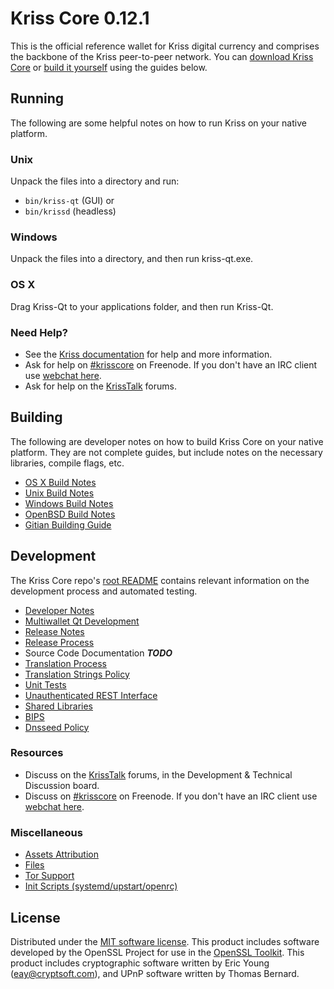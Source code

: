 Kriss Core 0.12.1
=====================

This is the official reference wallet for Kriss digital currency and comprises the backbone of the Kriss peer-to-peer network. You can [download Kriss Core](https://www.kriss.org/downloads/) or [build it yourself](#building) using the guides below.

Running
---------------------
The following are some helpful notes on how to run Kriss on your native platform.

### Unix

Unpack the files into a directory and run:

- `bin/kriss-qt` (GUI) or
- `bin/krissd` (headless)

### Windows

Unpack the files into a directory, and then run kriss-qt.exe.

### OS X

Drag Kriss-Qt to your applications folder, and then run Kriss-Qt.

### Need Help?

* See the [Kriss documentation](https://krisscore.atlassian.net/wiki/display/DOC)
for help and more information.
* Ask for help on [#krisscore](http://webchat.freenode.net?channels=krisscore) on Freenode. If you don't have an IRC client use [webchat here](http://webchat.freenode.net?channels=krisscore).
* Ask for help on the [KrissTalk](https://krisstalk.org/) forums.

Building
---------------------
The following are developer notes on how to build Kriss Core on your native platform. They are not complete guides, but include notes on the necessary libraries, compile flags, etc.

- [OS X Build Notes](build-osx.md)
- [Unix Build Notes](build-unix.md)
- [Windows Build Notes](build-windows.md)
- [OpenBSD Build Notes](build-openbsd.md)
- [Gitian Building Guide](gitian-building.md)

Development
---------------------
The Kriss Core repo's [root README](/README.md) contains relevant information on the development process and automated testing.

- [Developer Notes](developer-notes.md)
- [Multiwallet Qt Development](multiwallet-qt.md)
- [Release Notes](release-notes.md)
- [Release Process](release-process.md)
- Source Code Documentation ***TODO***
- [Translation Process](translation_process.md)
- [Translation Strings Policy](translation_strings_policy.md)
- [Unit Tests](unit-tests.md)
- [Unauthenticated REST Interface](REST-interface.md)
- [Shared Libraries](shared-libraries.md)
- [BIPS](bips.md)
- [Dnsseed Policy](dnsseed-policy.md)

### Resources
* Discuss on the [KrissTalk](https://krisstalk.org/) forums, in the Development & Technical Discussion board.
* Discuss on [#krisscore](http://webchat.freenode.net/?channels=krisscore) on Freenode. If you don't have an IRC client use [webchat here](http://webchat.freenode.net/?channels=krisscore).

### Miscellaneous
- [Assets Attribution](assets-attribution.md)
- [Files](files.md)
- [Tor Support](tor.md)
- [Init Scripts (systemd/upstart/openrc)](init.md)

License
---------------------
Distributed under the [MIT software license](http://www.opensource.org/licenses/mit-license.php).
This product includes software developed by the OpenSSL Project for use in the [OpenSSL Toolkit](https://www.openssl.org/). This product includes
cryptographic software written by Eric Young ([eay@cryptsoft.com](mailto:eay@cryptsoft.com)), and UPnP software written by Thomas Bernard.
